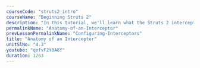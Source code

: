 ```yaml
---
courseCode: "struts2_intro"
courseName: "Beginning Struts 2"
description: "In this tutorial, we'll learn what the Struts 2 interceptor class contains. We'll understand how the flow of control is achieved, and how the framework makes the flexible 'plug-anywhere' configuration of interceptors possible."
permalinkName: "Anatomy-of-an-Interceptor"
prevLessonPermalinkName: "Configuring-Interceptors"
title: "Anatomy of an Interceptor"
unitSlNo: "4.3"
youtube: "qefvF2Y0A8Y"
duration: 1263
---
```

